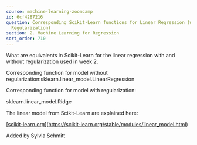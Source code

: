 ```yaml
---
course: machine-learning-zoomcamp
id: 6cf4287216
question: Corresponding Scikit-Learn functions for Linear Regression (with and without
  Regularization)
section: 2. Machine Learning for Regression
sort_order: 710
---
```


What are equivalents in Scikit-Learn for the linear regression with and without regularization used in week 2.

Corresponding function for model without regularization:sklearn.linear_model.LinearRegression

Corresponding function for model with regularization:

sklearn.linear_model.Ridge

The linear model from Scikit-Learn are explained  here:

[[scikit-learn.org](https://scikit-learn.org/stable/modules/linear_model.html)](https://scikit-learn.org/stable/modules/linear_model.html)

Added by Sylvia Schmitt


